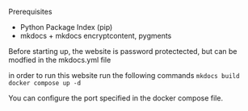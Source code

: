Prerequisites
- Python Package Index (pip)
- mkdocs + mkdocs encryptcontent, pygments 

Before starting up, the website is password protectected, but can be modfied in the mkdocs.yml file

in order to run this website run the following commands
`mkdocs build` 
`docker compose up -d `

You can configure the port specified in the docker compose file.